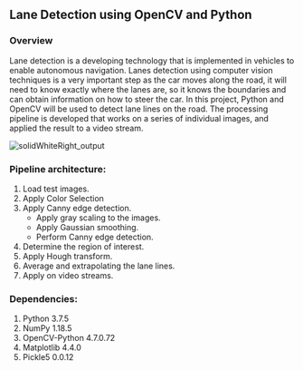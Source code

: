 ## Lane Detection using OpenCV and Python

### Overview
Lane detection is a developing technology that is implemented in vehicles to enable autonomous navigation. Lanes detection using computer vision techniques is a very important step as the car moves along the road, it will need to know exactly where the lanes are, so it knows the boundaries and can obtain information on how to steer the car. In this project, Python and OpenCV will be used to detect lane lines on the road. The  processing pipeline is developed that works on a series of individual images, and applied the result to a video stream.

![solidWhiteRight_output](https://user-images.githubusercontent.com/81799459/236697500-a4190b06-e3ce-4cdc-b203-fe8d0b845725.gif)

### Pipeline architecture:
1.	Load test images.
2.	Apply Color Selection
3.	Apply Canny edge detection.
    -	Apply gray scaling to the images.
    -	Apply Gaussian smoothing.
    -	Perform Canny edge detection.
4.	Determine the region of interest.
5.	Apply Hough transform.
6.	Average and extrapolating the lane lines.
7.	Apply on video streams.

### Dependencies:
1.	Python 3.7.5
2.	NumPy 1.18.5
3.	OpenCV-Python 4.7.0.72
4.	Matplotlib 4.4.0
5.	Pickle5 0.0.12

